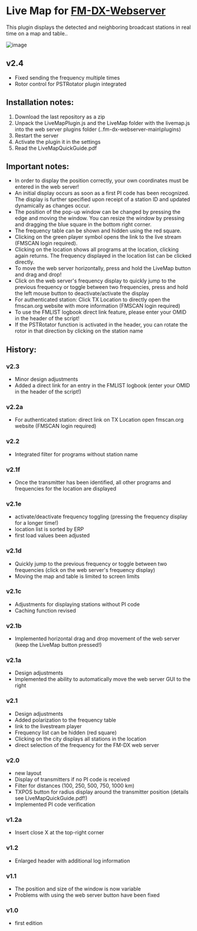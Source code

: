 # Live Map for [FM-DX-Webserver](https://github.com/NoobishSVK/fm-dx-webserver)

This plugin displays the detected and neighboring broadcast stations in real time on a map and table..

![image](https://github.com/user-attachments/assets/20b90cf9-7131-4bf4-b7b2-90672b9ebe54)

## v2.4

- Fixed sending the frequency multiple times
- Rotor control for PSTRotator plugin integrated

## Installation notes:

1. 	Download the last repository as a zip
2.	Unpack the LiveMapPlugin.js and the LiveMap folder with the livemap.js into the web server plugins folder (..fm-dx-webserver-main\plugins)
3. 	Restart the server
4. 	Activate the plugin it in the settings
5.	Read the LiveMapQuickGuide.pdf 

## Important notes: 

- In order to display the position correctly, your own coordinates must be entered in the web server!
- An initial display occurs as soon as a first PI code has been recognized. The display is further specified upon receipt of a station ID and updated dynamically as changes occur.
- The position of the pop-up window can be changed by pressing the edge and moving the window. You can resize the window by pressing and dragging the blue square in the bottom right corner.
- The frequency table can be shown and hidden using the red square.
- Clicking on the green player symbol opens the link to the live stream (FMSCAN login required).
- Clicking on the location shows all programs at the location, clicking again returns. The frequency displayed in the location list can be clicked directly.
- To move the web server horizontally, press and hold the LiveMap button and drag and drop!
- Click on the web server's frequency display to quickly jump to the previous frequency or toggle between two frequencies, press and hold the left mouse button to deactivate/activate the display
- For authenticated station: Click TX Location to directly open the fmscan.org website with more information (FMSCAN login required)
- To use the FMLIST logbook direct link feature, please enter your OMID in the header of the script!
- If the PSTRotator function is activated in the header, you can rotate the rotor in that direction by clicking on the station name
  
## History:

### v2.3

- Minor design adjustments
- Added a direct link for an entry in the FMLIST logbook (enter your OMID in the header of the script!)


### v2.2a

- For authenticated station: direct link on TX Location open fmscan.org website (FMSCAN login required)


### v2.2

- Integrated filter for programs without station name

### v2.1f

- Once the transmitter has been identified, all other programs and frequencies for the location are displayed

### v2.1e

- activate/deactivate frequency toggling (pressing the frequency display for a longer time!)
- location list is sorted by ERP
- first load values been adjusted

### v2.1d

- Quickly jump to the previous frequency or toggle between two frequencies (click on the web server's frequency display)
- Moving the map and table is limited to screen limits

### v2.1c

- Adjustments for displaying stations without PI code
- Caching function revised

### v2.1b

- Implemented horizontal drag and drop movement of the web server (keep the LiveMap button pressed!)

### v2.1a

- Design adjustments
- Implemented the ability to automatically move the web server GUI to the right

### v2.1

- Design adjustments
- Added polarization to the frequency table
- link to the livestream player
- Frequency list can be hidden (red square)
- Clicking on the city displays all stations in the location
- direct selection of the frequency for the FM-DX web server

### v2.0

- new layout
- Display of transmitters if no PI code is received
- Filter for distances (100, 250, 500, 750, 1000 km)
- TXPOS button for radius display around the transmitter position (details see LiveMapQuickGuide.pdf!)
- Implemented PI code verification

### v1.2a

- Insert close X at the top-right corner

### v1.2

- Enlarged header with additional log information

### v1.1

- The position and size of the window is now variable
- Problems with using the web server button have been fixed

### v1.0

- first edition

